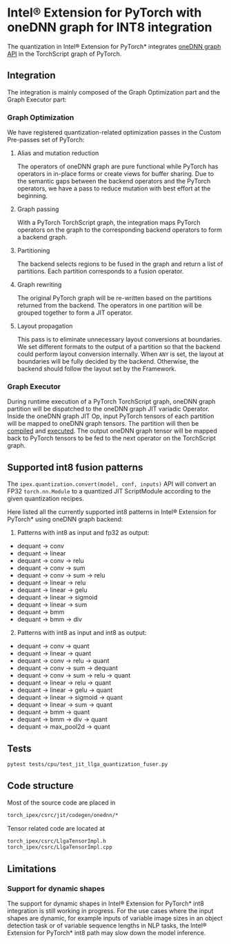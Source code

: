 # Intel® Extension for PyTorch with oneDNN graph for INT8 integration

The quantization in Intel® Extension for PyTorch\* integrates [oneDNN graph API](https://spec.oneapi.io/onednn-graph/latest/introduction.html) in the TorchScript graph of PyTorch.

## Integration
The integration is mainly composed of the Graph Optimization part and the Graph Executor part:

### Graph Optimization
We have registered quantization-related optimization passes in the Custom Pre-passes set of PyTorch:

1. Alias and mutation reduction

    The operators of oneDNN graph are pure functional while PyTorch has operators in in-place forms or create views for buffer sharing.
    Due to the semantic gaps between the backend operators and the PyTorch operators, we have a pass to reduce mutation with best effort at the beginning.

2. Graph passing

    With a PyTorch TorchScript graph, the integration maps PyTorch operators on the graph to the corresponding backend operators to form a backend graph.

3. Partitioning

    The backend selects regions to be fused in the graph and return a list of partitions. Each partition corresponds to a fusion operator.

4. Graph rewriting

    The original PyTorch graph will be re-written based on the partitions returned from the backend. The operators in one partition will be grouped together to form a JIT operator.

5. Layout propagation

    This pass is to eliminate unnecessary layout conversions at boundaries. We set different formats to the output of a partition so that the backend could perform layout conversion internally. When `ANY` is set, the layout at boundaries will be fully decided by the backend. Otherwise, the backend should follow the layout set by the Framework.

### Graph Executor
During runtime execution of a PyTorch TorchScript graph, oneDNN graph partition will be dispatched to the oneDNN graph JIT variadic Operator. 
Inside the oneDNN graph JIT Op, input PyTorch tensors of each partition will be mapped to oneDNN graph tensors. The partition will then be [compiled](https://spec.oneapi.io/onednn-graph/latest/programming_model.html#partition) and [executed](https://spec.oneapi.io/onednn-graph/latest/programming_model.html#compiled-partition). The output oneDNN graph tensor will be mapped back to PyTorch tensors to be fed to the next operator on the TorchScript graph.

## Supported int8 fusion patterns
The `ipex.quantization.convert(model, conf, inputs)` API will convert an FP32 `torch.nn.Module` to a quantized JIT ScriptModule according to the given quantization recipes.

Here listed all the currently supported int8 patterns in Intel® Extension for PyTorch\* using oneDNN graph backend:
1. Patterns with int8 as input and fp32 as output:
- dequant -> conv
- dequant -> linear
- dequant -> conv -> relu
- dequant -> conv -> sum
- dequant -> conv -> sum -> relu
- dequant -> linear -> relu
- dequant -> linear -> gelu
- dequant -> linear -> sigmoid
- dequant -> linear -> sum
- dequant -> bmm
- dequant -> bmm -> div

2. Patterns with int8 as input and int8 as output:
- dequant -> conv -> quant
- dequant -> linear -> quant
- dequant -> conv -> relu -> quant
- dequant -> conv -> sum -> dequant
- dequant -> conv -> sum -> relu -> quant
- dequant -> linear -> relu -> quant
- dequant -> linear -> gelu -> quant
- dequant -> linear -> sigmoid -> quant
- dequant -> linear -> sum -> quant
- dequant -> bmm -> quant
- dequant -> bmm -> div -> quant
- dequant -> max_pool2d -> quant

## Tests

```bash
pytest tests/cpu/test_jit_llga_quantization_fuser.py
```

## Code structure
Most of the source code are placed in

```bash
torch_ipex/csrc/jit/codegen/onednn/*
```

Tensor related code are located at

```bash
torch_ipex/csrc/LlgaTensorImpl.h
torch_ipex/csrc/LlgaTensorImpl.cpp
```

## Limitations
### Support for dynamic shapes
The support for dynamic shapes in Intel® Extension for PyTorch\* int8 integration is still working in progress.
For the use cases where the input shapes are dynamic, for example inputs of variable image sizes in an object detection task or of variable sequence lengths in NLP tasks, the Intel® Extension for PyTorch\* int8 path may slow down the model inference.